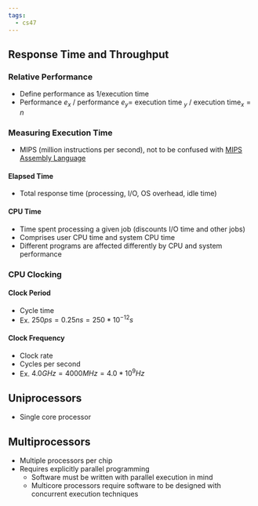 ```yaml
---
tags:
  - cs47
---
```

## Response Time and Throughput
### Relative Performance
* Define performance as 1/execution time
* Performance $e_x$ / performance $e_y=$  execution time $_y$ / execution time$_x=n$
### Measuring Execution Time
- MIPS (million instructions per second), not to be confused with [MIPS Assembly Language](../CS%20152/3%20-%20Assembly.md)
#### Elapsed Time
- Total response time (processing, I/O, OS overhead, idle time)
#### CPU Time
- Time spent processing a given job (discounts I/O time and other jobs)
- Comprises user CPU time and system CPU time
- Different programs are affected differently by CPU and system performance
### CPU Clocking
#### Clock Period
- Cycle time
- Ex. $250ps=0.25ns=250*10^{-12}s$
#### Clock Frequency
- Clock rate
- Cycles per second
- Ex. $4.0 GHz = 4000 MHz = 4.0*10^9Hz$
## Uniprocessors
- Single core processor
## Multiprocessors
- Multiple processors per chip
- Requires explicitly parallel programming
	- Software must be written with parallel execution in mind
	- Multicore processors require software to be designed with concurrent execution techniques